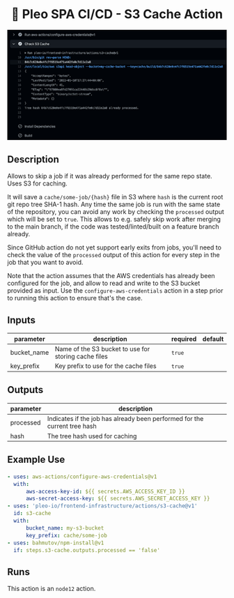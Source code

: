 <h1 align="center">
  🔋 Pleo SPA CI/CD - S3 Cache Action
</h1>

![](./screenshot.png)

<!-- action-docs-description -->

## Description

Allows to skip a job if it was already performed for the same repo state. Uses S3 for caching.

<!-- action-docs-description -->

It will save a `cache/some-job/{hash}` file in S3 where `hash` is the current root git repo tree
SHA-1 hash. Any time the same job is run with the same state of the repository, you can avoid any
work by checking the `processed` output which will be set to `true`. This allows to e.g. safely skip
work after merging to the main branch, if the code was tested/linted/built on a feature branch
already.

Since GitHub action do not yet support early exits from jobs, you'll need to check the value of the
`processed` output of this action for every step in the job that you want to avoid.

Note that the action assumes that the AWS credentials has already been configured for the job, and
allow to read and write to the S3 bucket provided as input. Use the `configure-aws-credentials`
action in a step prior to running this action to ensure that's the case.

<!-- action-docs-inputs -->

## Inputs

| parameter   | description                                          | required | default |
| ----------- | ---------------------------------------------------- | -------- | ------- |
| bucket_name | Name of the S3 bucket to use for storing cache files | `true`   |         |
| key_prefix  | Key prefix to use for the cache files                | `true`   |         |

<!-- action-docs-inputs -->

<!-- action-docs-outputs -->

## Outputs

| parameter | description                                                               |
| --------- | ------------------------------------------------------------------------- |
| processed | Indicates if the job has already been performed for the current tree hash |
| hash      | The tree hash used for caching                                            |

<!-- action-docs-outputs -->

## Example Use

```yaml
- uses: aws-actions/configure-aws-credentials@v1
  with:
      aws-access-key-id: ${{ secrets.AWS_ACCESS_KEY_ID }}
      aws-secret-access-key: ${{ secrets.AWS_SECRET_ACCESS_KEY }}
- uses: 'pleo-io/frontend-infrastructure/actions/s3-cache@v1'
  id: s3-cache
  with:
      bucket_name: my-s3-bucket
      key_prefix: cache/some-job
- uses: bahmutov/npm-install@v1
  if: steps.s3-cache.outputs.processed == 'false'
```

<!-- action-docs-runs -->

## Runs

This action is an `node12` action.

<!-- action-docs-runs -->
